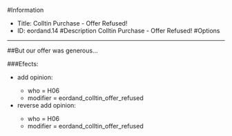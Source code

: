 #Information
 - Title: Colltin Purchase - Offer Refused!
 - ID: eordand.14
#Description
Colltin Purchase - Offer Refused!
#Options

___
##But our offer was generous...

###Efects:<ul><li>add opinion:</li><ul><li>who = H06</li><li>modifier = eordand_colltin_offer_refused</li></ul><li>reverse add opinion:</li><ul><li>who = H06</li><li>modifier = eordand_colltin_offer_refused</li></ul></ul>
